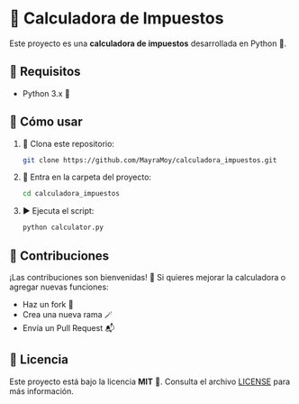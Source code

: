# 🧮 Calculadora de Impuestos

Este proyecto es una **calculadora de impuestos** desarrollada en Python 🐍.

## 🧰 Requisitos

* Python 3.x 🐍

## 🚀 Cómo usar

1. 🔽 Clona este repositorio:

   ```bash
   git clone https://github.com/MayraMoy/calculadora_impuestos.git
   ```

2. 📂 Entra en la carpeta del proyecto:

   ```bash
   cd calculadora_impuestos
   ```

3. ▶️ Ejecuta el script:

   ```bash
   python calculator.py
   ```

## 🙌 Contribuciones

¡Las contribuciones son bienvenidas! 🎉
Si quieres mejorar la calculadora o agregar nuevas funciones:

* Haz un fork 🍴
* Crea una nueva rama 🪄
* Envía un Pull Request 📬

## 📄 Licencia

Este proyecto está bajo la licencia **MIT** 📝.
Consulta el archivo [LICENSE](LICENSE) para más información.

